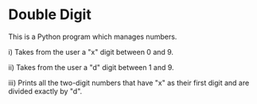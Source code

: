 # Double Digit

This is a Python program which manages numbers.

i) Takes from the user a "x" digit between 0 and 9.

ii) Takes from the user a "d" digit between 1 and 9.

iii) Prints all the two-digit numbers that have "x" as their first digit and are divided exactly by "d".